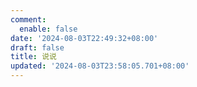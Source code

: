 ```yaml
---
comment:
  enable: false
date: '2024-08-03T22:49:32+08:00'
draft: false
title: 说说
updated: '2024-08-03T23:58:05.701+08:00'
---
```

<head>
  <!-- ... -->
  <script src="https://cdn.jsdmirror.com/gh/Uyoahz26/daodao@main/dist/qexo-dao.min.js"></script>
  <!-- ... -->
</head>
<body>
  <!-- ... -->
  <div id="qexoDaoDao"></div>
  <script>
    qexoDaodao?.init({
      el: "#qexoDaoDao",
      avatar: "https://cdn.jsdmirror.com/gh/Kindle-deep/picx-images-hosting@master/avatar.avif",
      name: "Chinyuan Tai",
      limit: 10,
      useLoadingImg: false,
      baseURL: "https://qexo.knlde.top",
    }).then(function (){
      console.log("qexoDaodao加载完成");
    })
  </script>
</body>
